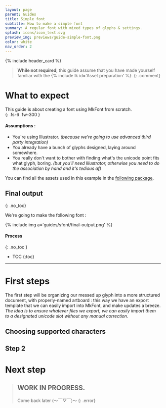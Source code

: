 ```yaml
---
layout: page
parent: Guides
title: Simple font
subtitle: How to make a simple font
summary: A regular font with mixed types of glyphs & settings.
splash: icons/icon_text.svg
preview_img: previews/guide-simple-font.png
color: white
nav_order: 2
---
```


{% include header_card %}

> **While not required**, this guide assume that you have made yourself familiar with the {% include lk id='Asset preparation' %}.
{: .comment}

# What to expect

This guide is about creating a font using MkFont from scratch.  
{: .fs-6 .fw-300 }

#### Assumptions :
- You're using Illustrator. *(because we're going to use advanced third party integration)*
- You already have a bunch of glyphs designed, laying around somewhere.
- You really don't want to bother with finding what's the unicode point fits what glyph, boring. *(but you'll need Illustrator, otherwise you need to do the association by hand and it's tedious af)*

You can find all the assets used in this example in the [following package](https://nebukam.github.io/mkfont/assets/guides/simple-font.zip).

## Final output
{: .no_toc}

We're going to make the following font :

{% include img a='guides/sfont/final-output.png' %}  

#### Process
{: .no_toc }
- TOC
{:toc} 

---

# First steps
The first step will be organizing our messed up glyph into a more structured document, with properly-named artboard : this way we have an export template that we can easily import into MkFont, and make updates a breeze.  
*The idea is to ensure whatever files we export, we can easily import them to a designated unicode slot without any manual correction.*

## Choosing supported characters  


## Step 2

# Next step

>## WORK IN PROGRESS.
>Come back later (～￣▽￣)～ 
{: .error}